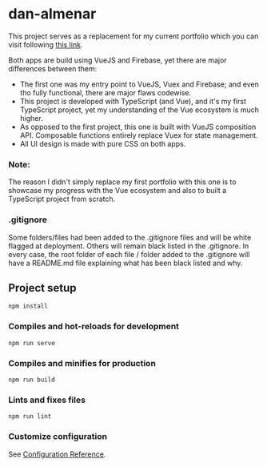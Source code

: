 # dan-almenar
This project serves as a replacement for my current portfolio which you can visit following [this link](https://dan-developer.web.app).

Both apps are build using VueJS and Firebase, yet there are major differences between them:
- The first one was my entry point to VueJS, Vuex and Firebase; and even tho fully functional, there are major flaws codewise.
- This project is developed with TypeScript (and Vue), and it's my first TypeScript project, yet my understanding of the Vue ecosystem is much higher.
- As opposed to the first project, this one is built with VueJS composition API. Composable functions entirely replace Vuex for state management.
- All UI design is made with pure CSS on both apps.

### Note:
The reason I didn't simply replace my first portfolio with this one is to showcase my progress with the Vue ecosystem and also to built a TypeScript project from scratch.

### .gitignore
Some folders/files had been added to the .gitignore files and will be white flagged at deployment. Others will remain black listed in the .gitignore.
In every case, the root folder of each file / folder added to the .gitignore will have a README.md file explaining what has been black listed and why.

## Project setup
```
npm install
```

### Compiles and hot-reloads for development
```
npm run serve
```

### Compiles and minifies for production
```
npm run build
```

### Lints and fixes files
```
npm run lint
```

### Customize configuration
See [Configuration Reference](https://cli.vuejs.org/config/).